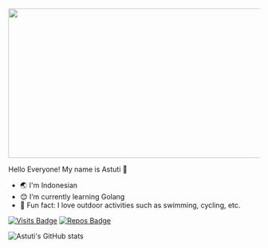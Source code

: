 ### 
<div align="center">
  <img src="https://media.giphy.com/media/YuKbGGIYMXemhnub3q/giphy.gif" width="600" height="300"/>
</div>


Hello Everyone! My name is Astuti 👋
- 🌏 I'm Indonesian
- 😊 I’m currently learning Golang
- 🌷 Fun fact: I love outdoor activities such as swimming, cycling, etc. 

[![Visits Badge](https://badges.pufler.dev/visits/astutirahmawati/astutirahmawati)](https://badges.pufler.dev)
[![Repos Badge](https://badges.pufler.dev/repos/astutirahmawati)](https://badges.pufler.dev)

![Astuti's GitHub stats](https://github-readme-stats.vercel.app/api?username=astutirahmawati&theme=gruvbox_light&show_icons=true)

<!--
**astutirahmawati/astutirahmawati** is a ✨ _special_ ✨ repository because its `README.md` (this file) appears on your GitHub profile.

Here are some ideas to get you started:


- 🌱 I’m currently learning Golang
- ⚡ Fun fact: I love outdoor activities such as swimming, cycling, walking, etc.
-->
